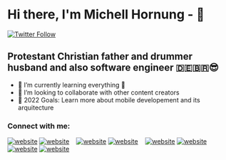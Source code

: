 # Hi there, I'm Michell Hornung - 👋 


[![Twitter Follow](https://img.shields.io/twitter/follow/michellhornung?color=1DA1F2&logo=twitter&style=for-the-badge)](https://twitter.com/intent/follow?original_referer=https%3A%2F%2Fgithub.com%2FcodeSTACKr&screen_name=michellhornung)



## Protestant Christian father and drummer husband and also software engineer 🇩🇪🇧🇷😎


- 🌱 I’m currently learning everything 🤣
- 👯 I’m looking to collaborate with other content creators
- 🥅 2022 Goals: Learn more about mobile developement and its arquitecture


### Connect with me:

[![website](./img/globe-light.svg)](https://mattcode.net#gh-light-mode-only)
[![website](./img/globe-dark.svg)](https://mattcode.net#gh-dark-mode-only)
&nbsp;&nbsp;
[![website](./img/twitter-light.svg)](https://twitter.com/michellhornung#gh-light-mode-only)
[![website](./img/twitter-dark.svg)](https://twitter.com/michellhornung#gh-dark-mode-only)
&nbsp;&nbsp;
[![website](./img/linkedin-light.svg)](https://linkedin.com/in/codeSTACKr#gh-light-mode-only)
[![website](./img/linkedin-dark.svg)](https://linkedin.com/in/codeSTACKr#gh-dark-mode-only)
&nbsp;&nbsp;
[![website](./img/instagram-light.svg)](https://instagram.com/michell.hornung#gh-light-mode-only)
[![website](./img/instagram-dark.svg)](https://instagram.com/michell.hornung#gh-dark-mode-only)


<br />
<br />



[website]: https://mattcode.net
[twitter]: https://twitter.com/michellhornung
[instagram]: https://www.instagram.com/michell.hornung/
[linkedin]: https://www.linkedin.com/in/michell-hornung-a05812b3/
